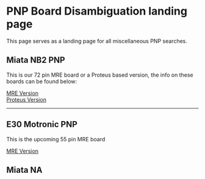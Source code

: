 # PNP Board Disambiguation landing page

 This page serves as a landing page for all miscellaneous PNP searches.

## Miata NB2 PNP

This is our 72 pin MRE board or a Proteus based version, the info on these boards can be found below:

[MRE Version](MREAdapter72)  
[Proteus Version](ProteusAdapter72)

---

## E30 Motronic PNP

This is the upcoming 55 pin MRE board

[MRE Version](MREAdapter55)

## Miata NA
